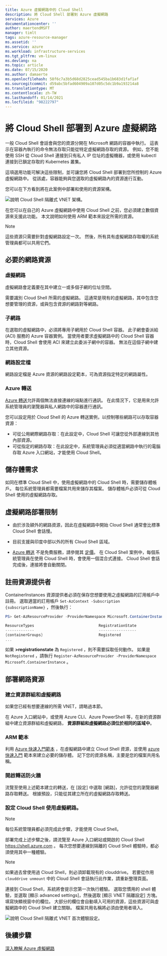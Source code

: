 ```yaml
---
title: Azure 虛擬網路中的 Cloud Shell
description: 將 Cloud Shell 部署到 Azure 虛擬網路
services: Azure
documentationcenter: ''
author: maertendMSFT
manager: timlt
tags: azure-resource-manager
ms.assetid: ''
ms.service: azure
ms.workload: infrastructure-services
ms.tgt_pltfrm: vm-linux
ms.devlang: na
ms.topic: article
ms.date: 07/15/2020
ms.author: damaerte
ms.openlocfilehash: 58f6c7a3b5d68d2825cead545ba1b683d1faf1af
ms.sourcegitcommit: d59abc5bfad604909a107d05c5dc1b9a193214a8
ms.translationtype: MT
ms.contentlocale: zh-TW
ms.lasthandoff: 01/14/2021
ms.locfileid: "98222797"
---
```

# <a name="deploy-cloud-shell-into-an-azure-virtual-network"></a>將 Cloud Shell 部署到 Azure 虛擬網路

一般 Cloud Shell 會話會與您的資源分開在 Microsoft 網路的容器中執行。 這表示在容器內執行的命令無法存取只能從特定虛擬網路存取的資源。 例如，您不能使用 SSH 從 Cloud Shell 連接到只有私人 IP 位址的虛擬機器，或使用 kubectl 連接到已鎖定存取的 Kubernetes 叢集。 

這項選用功能可解決這些限制，並可讓您將 Cloud Shell 部署到您所控制的 Azure 虛擬網路中。 從該處，容器能夠與您選取的虛擬網路內的資源進行互動。  

您可以在下方看到將在此案例中部署和使用的資源架構。

![說明 Cloud Shell 隔離式 VNET 架構。](media/private-vnet/data-diagram.png)

在您可以在自己的 Azure 虛擬網路中使用 Cloud Shell 之前，您必須建立數個資源來支援此功能。 本文說明如何使用 ARM 範本來設定所需的資源。

> [!NOTE]
> 這些資源只需要針對虛擬網路設定一次。 然後，所有具有虛擬網路存取權的系統管理員都可以共用它們。

## <a name="required-network-resources"></a>必要的網路資源

### <a name="virtual-network"></a>虛擬網路
虛擬網路會定義要在其中建立一或多個子網的位址空間。

需要識別 Cloud Shell 所需的虛擬網路。 這通常是現有的虛擬網路，其中包含您想要管理的資源，或與包含資源的網路對等網路。

### <a name="subnet"></a>子網路
在選取的虛擬網路中，必須將專用子網用於 Cloud Shell 容器。 此子網會委派給 (ACI) 服務的 Azure 容器實例。  當使用者要求虛擬網路中的 Cloud Shell 容器時，Cloud Shell 會使用 ACI 來建立此委派子網中的容器。  無法在這個子網中建立其他資源。

### <a name="network-profile"></a>網路設定檔
網路設定檔是 Azure 資源的網路設定範本，可為資源指定特定的網路屬性。

### <a name="azure-relay"></a>Azure 轉送
[Azure 轉送](../azure-relay/relay-what-is-it.md)允許兩個無法直接連線的端點進行通訊。 在此情況下，它是用來允許系統管理員的瀏覽器與私人網路中的容器進行通訊。

您可以設定用於 Cloud Shell 的 Azure 轉送實例，以控制哪些網路可以存取容器資源： 
- 可從公用網際網路存取：在此設定中，Cloud Shell 可讓您從外部連線到其他內部資源。 
- 可從指定的網路存取：在此設定中，系統管理員必須從適當網路中執行的電腦存取 Azure 入口網站，才能使用 Cloud Shell。

## <a name="storage-requirements"></a>儲存體需求
如同在標準 Cloud Shell 中，使用虛擬網路中的 Cloud Shell 時，需要儲存體帳戶。 每位系統管理員都需要檔案共用來儲存其檔案。  儲存體帳戶必須可從 Cloud Shell 使用的虛擬網路存取。 

## <a name="virtual-network-deployment-limitations"></a>虛擬網路部署限制
* 由於涉及額外的網路資源，因此在虛擬網路中開始 Cloud Shell 通常會比標準 Cloud Shell 會話慢。

* 目前支援與印度中部以外的所有 Cloud Shell 區域。 

* [Azure 轉送](../azure-relay/relay-what-is-it.md) 不是免費服務，請參閱其 [定價](https://azure.microsoft.com/pricing/details/service-bus/)。 在 Cloud Shell 案例中，每個系統管理員在使用 Cloud Shell 時，會使用一個混合式連接。 Cloud Shell 會話完成後，連接將會自動關閉。

## <a name="register-the-resource-provider"></a>註冊資源提供者

ContainerInstances 資源提供者必須在保存您想要使用之虛擬網路的訂用帳戶中註冊。 選取適當的訂用帳戶 `Set-AzContext -Subscription {subscriptionName}` ，然後執行：

```powershell
PS> Get-AzResourceProvider -ProviderNamespace Microsoft.ContainerInstance | select ResourceTypes,RegistrationState

ResourceTypes                             RegistrationState
-------------                             -----------------
{containerGroups}                         Registered
...
```

如果 **>registrationstate** 為 `Registered` ，則不需要採取任何動作。 如果是 `NotRegistered` ，請執行 `Register-AzResourceProvider -ProviderNamespace Microsoft.ContainerInstance` 。 

## <a name="deploy-network-resources"></a>部署網路資源
 
### <a name="create-a-resource-group-and-virtual-network"></a>建立資源群組和虛擬網路
如果您已經有想要連線的所需 VNET，請略過本節。

在 Azure 入口網站中，或使用 Azure CLI、Azure PowerShell 等，在新的資源群組中建立資源群組和虛擬網路， **資源群組和虛擬網路必須位於相同的區域中**。

### <a name="arm-templates"></a>ARM 範本
利用 [Azure 快速入門範本](https://aka.ms/cloudshell/docs/vnet/template) ，在虛擬網路中建立 Cloud Shell 資源，並使用 [azure 快速入門](https://aka.ms/cloudshell/docs/vnet/template/storage) 範本來建立必要的儲存體。 記下您的資源名稱，主要是您的檔案共用名稱。

### <a name="open-relay-firewall"></a>開啟轉送防火牆
流覽至使用上述範本建立的轉送，在 [設定] 中選取 [網路]，允許從您的瀏覽器網路存取轉送。 根據預設，只能從其建立所在的虛擬網路存取轉送。 

### <a name="configuring-cloud-shell-to-use-a-virtual-network"></a>設定 Cloud Shell 使用虛擬網路。
> [!NOTE]
> 每位系統管理員都必須完成此步驟，才能使用 Cloud Shell。

部署完成上述步驟之後，請流覽至 Azure 入口網站或開啟的 Cloud Shell https://shell.azure.com 。 每次您想要連線到隔離的 Cloud Shell 體驗時，都必須使用其中一種體驗。

> [!NOTE]
> 如果過去曾使用過 Cloud Shell，則必須卸載現有的 clouddrive。 若要從作用 `clouddrive unmount` 中的 Cloud Shell 會話執行此作業，請重新整理頁面。

連接到 Cloud Shell，系統將會提示您第一次執行體驗。 選取您慣用的 shell 體驗，並選取 [顯示 advanced settings]，然後選取 [顯示 VNET 隔離設定] 方塊。 填寫快顯視窗中的欄位。  大部分的欄位會自動填入可用的資源，這些資源可與虛擬網路中的 Cloud Shell 建立關聯。  檔案共用名稱將必須由使用者填入。


![說明 Cloud Shell 隔離式 VNET 首次體驗設定。](media/private-vnet/vnet-settings.png)

## <a name="next-steps"></a>後續步驟
[深入瞭解 Azure 虛擬網路](../virtual-network/virtual-networks-overview.md)

